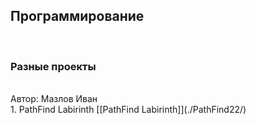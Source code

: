 <h2>Программирование</h2><br>
<h3>Разные проекты</h3><br>
​Автор: Мазлов Иван<br>
1. PathFind Labirinth [[PathFind Labirinth]](./PathFind22/)
